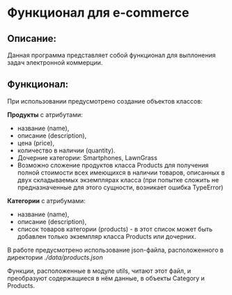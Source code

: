 # Функционал для e-commerce
## Описание:
Данная программа представляет собой функционал для 
выплонения задач электронной коммерции.

## Функционал:
При использовании предусмотрено создание объектов классов:

**Продукты** с атрибутами:
* название (name),
* описание (description),
* цена (price),
* количество в наличии (quantity).
* Дочерние категории: Smartphones, LawnGrass
* Возможно сложение продуктов класса Products для 
получения полной стоимости всех имеющихся в наличии 
товаров, описанных в двух складываемых экземплярах класса
  (при попытке сложить не предназначенные для этого сущности, 
возникает ошибка TypeError)

**Категории** с атрибумами:
* название (name),
* описание (description),
* список товаров категории (products) - в этот список может
быть добавлен только экземпляр класса Products или дочерних.

В работе предусмотрено использование json-файла, расположенного
в директории _./data/products.json_

Функции, расположенные в модуле utils, читают этот файл,
и преобразуют содержащиеся в нём данные, в объекты Category
и Products. 
